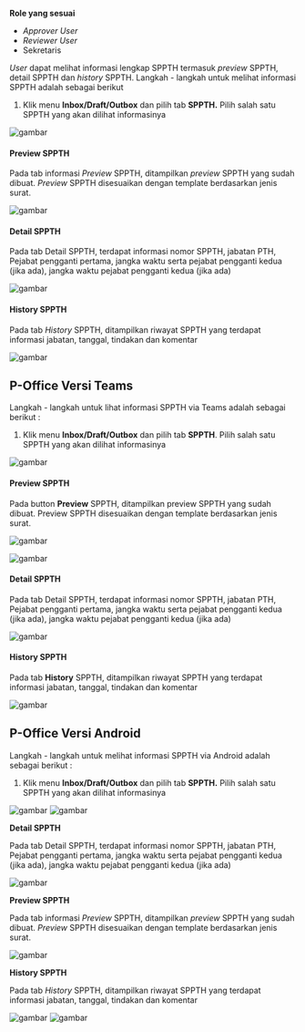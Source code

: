 **Role yang sesuai**

- *Approver User*
- *Reviewer User*
- Sekretaris

*User* dapat melihat informasi lengkap SPPTH termasuk *preview* SPPTH, detail SPPTH dan *history* SPPTH. Langkah - langkah untuk melihat informasi SPPTH adalah sebagai berikut

1. Klik menu **Inbox/Draft/Outbox** dan pilih tab **SPPTH.** Pilih salah satu SPPTH yang akan dilihat informasinya

![gambar](SPPTH/SPPTH_Web/TH25.png)

#### **Preview SPPTH**

Pada tab informasi *Preview* SPPTH, ditampilkan *preview* SPPTH yang sudah dibuat. *Preview* SPPTH disesuaikan dengan template berdasarkan jenis surat.

![gambar](SPPTH/SPPTH_Web/TH26.png)

#### **Detail SPPTH**

Pada tab Detail SPPTH, terdapat informasi nomor SPPTH, jabatan PTH, Pejabat pengganti pertama, jangka waktu serta pejabat pengganti kedua (jika ada), jangka waktu pejabat pengganti kedua (jika ada)

![gambar](SPPTH/SPPTH_Web/TH27.png)

#### **History SPPTH**

Pada tab *History* SPPTH, ditampilkan riwayat SPPTH yang terdapat informasi jabatan, tanggal, tindakan dan komentar

![gambar](SPPTH/SPPTH_Web/TH28.png)


## **P-Office Versi Teams**


Langkah - langkah untuk lihat informasi SPPTH via Teams adalah sebagai berikut :

1.    Klik menu **Inbox/Draft/Outbox** dan pilih tab **SPPTH**. Pilih salah satu SPPTH yang akan dilihat informasinya

![gambar](SPPTH/SPPTH_Teams/SPPTH25.png)

#### **Preview SPPTH**


Pada button **Preview** SPPTH, ditampilkan preview SPPTH yang sudah dibuat. Preview SPPTH disesuaikan dengan template berdasarkan jenis surat.

![gambar](SPPTH/SPPTH_Teams/SPPTH26.png)

![gambar](SPPTH/SPPTH_Teams/SPPTH27.png)

#### **Detail SPPTH**


Pada tab Detail SPPTH, terdapat informasi nomor SPPTH, jabatan PTH, Pejabat pengganti pertama, jangka waktu serta pejabat pengganti kedua (jika ada), jangka waktu pejabat pengganti kedua (jika ada)

![gambar](SPPTH/SPPTH_Teams/SPPTH28.png)

#### **History SPPTH**


Pada tab **History** SPPTH, ditampilkan riwayat SPPTH yang terdapat informasi jabatan, tanggal, tindakan dan komentar

![gambar](SPPTH/SPPTH_Teams/SPPTH29.png)


## **P-Office Versi Android**

Langkah - langkah untuk melihat informasi SPPTH via Android adalah sebagai berikut :

1. Klik menu **Inbox/Draft/Outbox** dan pilih tab **SPPTH.** Pilih salah satu SPPTH yang akan dilihat informasinya

![gambar](SPPTH/SPPTH_Android/InfoSPPTH/A01.jpg) ![gambar](SPPTH/SPPTH_Android/InfoSPPTH/A02.jpg)


**Detail SPPTH**

Pada tab Detail SPPTH, terdapat informasi nomor SPPTH, jabatan PTH, Pejabat pengganti pertama, jangka waktu serta pejabat pengganti kedua (jika ada), jangka waktu pejabat pengganti kedua (jika ada)

![gambar](SPPTH/SPPTH_Android/InfoSPPTH/D01.jpg)


**Preview SPPTH**

Pada tab informasi _Preview_ SPPTH, ditampilkan _preview_ SPPTH yang sudah dibuat. _Preview_ SPPTH disesuaikan dengan template berdasarkan jenis surat.

![gambar](SPPTH/SPPTH_Android/InfoSPPTH/A01.jpg)


**History SPPTH**

Pada tab _History_ SPPTH, ditampilkan riwayat SPPTH yang terdapat informasi jabatan, tanggal, tindakan dan komentar

![gambar](SPPTH/SPPTH_Android/InfoSPPTH/H01.jpg) ![gambar](SPPTH/SPPTH_Android/InfoSPPTH/H02.jpg)
